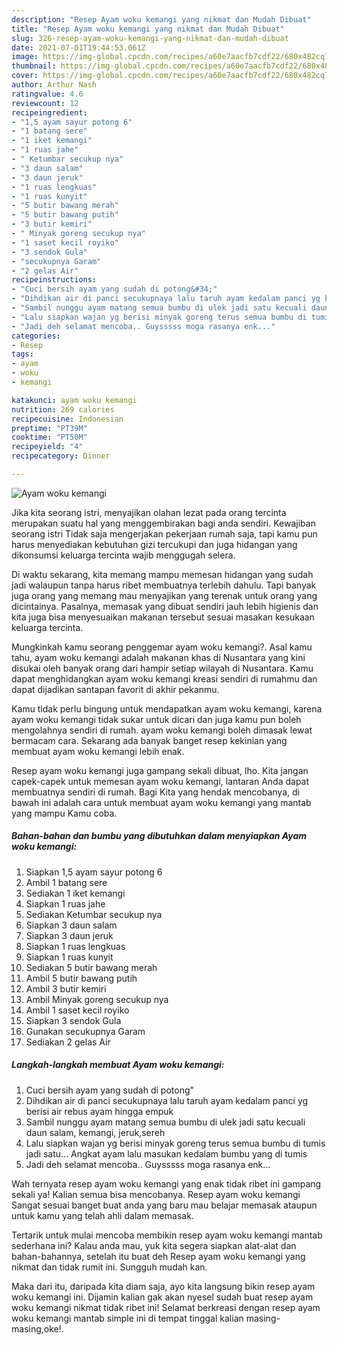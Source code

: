 ```yaml
---
description: "Resep Ayam woku kemangi yang nikmat dan Mudah Dibuat"
title: "Resep Ayam woku kemangi yang nikmat dan Mudah Dibuat"
slug: 326-resep-ayam-woku-kemangi-yang-nikmat-dan-mudah-dibuat
date: 2021-07-01T19:44:53.061Z
image: https://img-global.cpcdn.com/recipes/a60e7aacfb7cdf22/680x482cq70/ayam-woku-kemangi-foto-resep-utama.jpg
thumbnail: https://img-global.cpcdn.com/recipes/a60e7aacfb7cdf22/680x482cq70/ayam-woku-kemangi-foto-resep-utama.jpg
cover: https://img-global.cpcdn.com/recipes/a60e7aacfb7cdf22/680x482cq70/ayam-woku-kemangi-foto-resep-utama.jpg
author: Arthur Nash
ratingvalue: 4.6
reviewcount: 12
recipeingredient:
- "1,5 ayam sayur potong 6"
- "1 batang sere"
- "1 iket kemangi"
- "1 ruas jahe"
- " Ketumbar secukup nya"
- "3 daun salam"
- "3 daun jeruk"
- "1 ruas lengkuas"
- "1 ruas kunyit"
- "5 butir bawang merah"
- "5 butir bawang putih"
- "3 butir kemiri"
- " Minyak goreng secukup nya"
- "1 saset kecil royiko"
- "3 sendok Gula"
- "secukupnya Garam"
- "2 gelas Air"
recipeinstructions:
- "Cuci bersih ayam yang sudah di potong&#34;"
- "Dihdikan air di panci secukupnaya lalu taruh ayam kedalam panci yg berisi air rebus ayam hingga empuk"
- "Sambil nunggu ayam matang semua bumbu di ulek jadi satu kecuali daun salam, kemangi, jeruk,sereh"
- "Lalu siapkan wajan yg berisi minyak goreng terus semua bumbu di tumis jadi satu... Angkat ayam lalu masukan kedalam bumbu yang di tumis"
- "Jadi deh selamat mencoba.. Guysssss moga rasanya enk..."
categories:
- Resep
tags:
- ayam
- woku
- kemangi

katakunci: ayam woku kemangi 
nutrition: 269 calories
recipecuisine: Indonesian
preptime: "PT39M"
cooktime: "PT50M"
recipeyield: "4"
recipecategory: Dinner

---
```



![Ayam woku kemangi](https://img-global.cpcdn.com/recipes/a60e7aacfb7cdf22/680x482cq70/ayam-woku-kemangi-foto-resep-utama.jpg)

Jika kita seorang istri, menyajikan olahan lezat pada orang tercinta merupakan suatu hal yang menggembirakan bagi anda sendiri. Kewajiban seorang istri Tidak saja mengerjakan pekerjaan rumah saja, tapi kamu pun harus menyediakan kebutuhan gizi tercukupi dan juga hidangan yang dikonsumsi keluarga tercinta wajib menggugah selera.

Di waktu  sekarang, kita memang mampu memesan hidangan yang sudah jadi walaupun tanpa harus ribet membuatnya terlebih dahulu. Tapi banyak juga orang yang memang mau menyajikan yang terenak untuk orang yang dicintainya. Pasalnya, memasak yang dibuat sendiri jauh lebih higienis dan kita juga bisa menyesuaikan makanan tersebut sesuai masakan kesukaan keluarga tercinta. 



Mungkinkah kamu seorang penggemar ayam woku kemangi?. Asal kamu tahu, ayam woku kemangi adalah makanan khas di Nusantara yang kini disukai oleh banyak orang dari hampir setiap wilayah di Nusantara. Kamu dapat menghidangkan ayam woku kemangi kreasi sendiri di rumahmu dan dapat dijadikan santapan favorit di akhir pekanmu.

Kamu tidak perlu bingung untuk mendapatkan ayam woku kemangi, karena ayam woku kemangi tidak sukar untuk dicari dan juga kamu pun boleh mengolahnya sendiri di rumah. ayam woku kemangi boleh dimasak lewat bermacam cara. Sekarang ada banyak banget resep kekinian yang membuat ayam woku kemangi lebih enak.

Resep ayam woku kemangi juga gampang sekali dibuat, lho. Kita jangan capek-capek untuk memesan ayam woku kemangi, lantaran Anda dapat membuatnya sendiri di rumah. Bagi Kita yang hendak mencobanya, di bawah ini adalah cara untuk membuat ayam woku kemangi yang mantab yang mampu Kamu coba.

<!--inarticleads1-->

##### Bahan-bahan dan bumbu yang dibutuhkan dalam menyiapkan Ayam woku kemangi:

1. Siapkan 1,5 ayam sayur potong 6
1. Ambil 1 batang sere
1. Sediakan 1 iket kemangi
1. Siapkan 1 ruas jahe
1. Sediakan  Ketumbar secukup nya
1. Siapkan 3 daun salam
1. Siapkan 3 daun jeruk
1. Siapkan 1 ruas lengkuas
1. Siapkan 1 ruas kunyit
1. Sediakan 5 butir bawang merah
1. Ambil 5 butir bawang putih
1. Ambil 3 butir kemiri
1. Ambil  Minyak goreng secukup nya
1. Ambil 1 saset kecil royiko
1. Siapkan 3 sendok Gula
1. Gunakan secukupnya Garam
1. Sediakan 2 gelas Air




<!--inarticleads2-->

##### Langkah-langkah membuat Ayam woku kemangi:

1. Cuci bersih ayam yang sudah di potong&#34;
1. Dihdikan air di panci secukupnaya lalu taruh ayam kedalam panci yg berisi air rebus ayam hingga empuk
1. Sambil nunggu ayam matang semua bumbu di ulek jadi satu kecuali daun salam, kemangi, jeruk,sereh
1. Lalu siapkan wajan yg berisi minyak goreng terus semua bumbu di tumis jadi satu... Angkat ayam lalu masukan kedalam bumbu yang di tumis
1. Jadi deh selamat mencoba.. Guysssss moga rasanya enk...




Wah ternyata resep ayam woku kemangi yang enak tidak ribet ini gampang sekali ya! Kalian semua bisa mencobanya. Resep ayam woku kemangi Sangat sesuai banget buat anda yang baru mau belajar memasak ataupun untuk kamu yang telah ahli dalam memasak.

Tertarik untuk mulai mencoba membikin resep ayam woku kemangi mantab sederhana ini? Kalau anda mau, yuk kita segera siapkan alat-alat dan bahan-bahannya, setelah itu buat deh Resep ayam woku kemangi yang nikmat dan tidak rumit ini. Sungguh mudah kan. 

Maka dari itu, daripada kita diam saja, ayo kita langsung bikin resep ayam woku kemangi ini. Dijamin kalian gak akan nyesel sudah buat resep ayam woku kemangi nikmat tidak ribet ini! Selamat berkreasi dengan resep ayam woku kemangi mantab simple ini di tempat tinggal kalian masing-masing,oke!.

